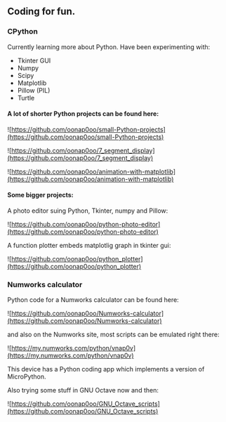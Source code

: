 ## Coding for fun.

### CPython

Currently learning more about Python. Have been experimenting with:
  
* Tkinter GUI
* Numpy
* Scipy
* Matplotlib
* Pillow (PIL)
* Turtle

#### A lot of shorter Python projects can be found here:

![https://github.com/oonap0oo/small-Python-projects](https://github.com/oonap0oo/small-Python-projects)

![https://github.com/oonap0oo/7_segment_display](https://github.com/oonap0oo/7_segment_display)

![https://github.com/oonap0oo/animation-with-matplotlib](https://github.com/oonap0oo/animation-with-matplotlib)

#### Some bigger projects:

A photo editor suing Python, Tkinter, numpy and Pillow:

![https://github.com/oonap0oo/python-photo-editor](https://github.com/oonap0oo/python-photo-editor)

A function plotter embeds matplotlig graph in tkinter gui:

![https://github.com/oonap0oo/python_plotter](https://github.com/oonap0oo/python_plotter)

### Numworks calculator

Python code for a Numworks calculator can be found here:

![https://github.com/oonap0oo/Numworks-calculator](https://github.com/oonap0oo/Numworks-calculator)

and also on the Numworks site, most scripts can be emulated right there:

![https://my.numworks.com/python/vnap0v](https://my.numworks.com/python/vnap0v)

This device has a Python coding app which implements a version of MicroPython.

Also trying some stuff in GNU Octave now and then:

![https://github.com/oonap0oo/GNU_Octave_scripts](https://github.com/oonap0oo/GNU_Octave_scripts)

<!---
oonap0oo/oonap0oo is a ✨ special ✨ repository because its `README.md` (this file) appears on your GitHub profile.
You can click the Preview link to take a look at your changes.
--->
